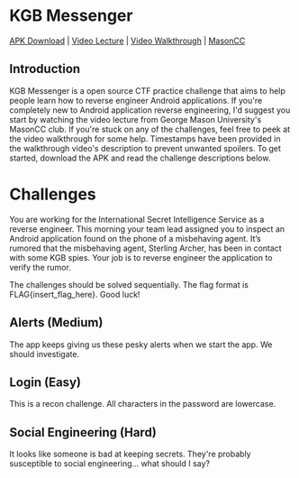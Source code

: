 # KGB Messenger

[APK Download](https://drive.google.com/file/d/14hXB4vXoEk6l-RGJh5B5XRwNhYr1b9bm/view) \| [Video Lecture](https://youtu.be/m9UZnWLLurY) \| [Video Walkthrough](https://youtu.be/ddxhuz1bmj4) \| [MasonCC](https://competitivecyber.club/)  

## Introduction
KGB Messenger is a open source CTF practice challenge that aims to help people learn how to reverse engineer Android applications. If you're completely new to Android application reverse engineering, I'd suggest you start by watching the video lecture from George Mason University's MasonCC club. If you're stuck on any of the challenges, feel free to peek at the video walkthrough for some help. Timestamps have been provided in the walkthrough video's description to prevent unwanted spoilers. To get started, download the APK and read the challenge descriptions below.

# Challenges
You are working for the International Secret Intelligence Service as a reverse engineer. This morning your team lead assigned you to inspect an Android application found on the phone of a misbehaving agent. It’s rumored that the misbehaving agent, Sterling Archer, has been in contact with some KGB spies. Your job is to reverse engineer the application to verify the rumor.

The challenges should be solved sequentially. The flag format is FLAG{insert_flag_here}. Good luck!

## Alerts (Medium)
The app keeps giving us these pesky alerts when we start the app. We should investigate.

## Login (Easy)
This is a recon challenge. All characters in the password are lowercase.

## Social Engineering (Hard)
It looks like someone is bad at keeping secrets. They're probably susceptible to social engineering... what should I say?